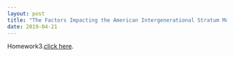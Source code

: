 ```yaml
---
layout: post
title: "The Factors Impacting the American Intergenerational Stratum Mobility"
date: 2019-04-21
---
```

Homework3.[click here]({{site.baseur}}/MicroecoAssign/Microeco_hw4_WeitongYao.pdf).
